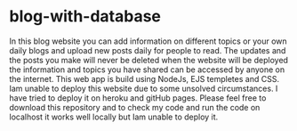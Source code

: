 # blog-with-database
In this blog website you can add information on different topics or your own daily blogs and upload new posts daily for people to read.
The updates and the posts you make will never be deleted when the website will be deployed the information and topics you have shared can be accessed by anyone on the internet.
This web app is build using NodeJs, EJS templetes and CSS.
Iam unable to deploy this website due to some unsolved circumstances. I have tried to deploy it on heroku and gitHub pages. 
Please feel free to download this repository and to check my code and run the code on localhost it works well locally but Iam unable to deploy it.
